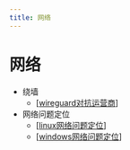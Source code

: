 ```yaml
---
title: 网络
---
```


# 网络

- 绕墙
  - [[wireguard对抗运营商]]
- 网络问题定位
  - [[linux网络问题定位]]
  - [[windows网络问题定位]]

[//begin]: # "Autogenerated link references for markdown compatibility"
[wireguard对抗运营商]: wireguard%E5%AF%B9%E6%8A%97%E8%BF%90%E8%90%A5%E5%95%86 "wireguard对抗运营商"
[linux网络问题定位]: linux%E7%BD%91%E7%BB%9C%E9%97%AE%E9%A2%98%E5%AE%9A%E4%BD%8D "linux网络问题定位"
[windows网络问题定位]: windows%E7%BD%91%E7%BB%9C%E9%97%AE%E9%A2%98%E5%AE%9A%E4%BD%8D "windows网络问题定位"
[//end]: # "Autogenerated link references"
